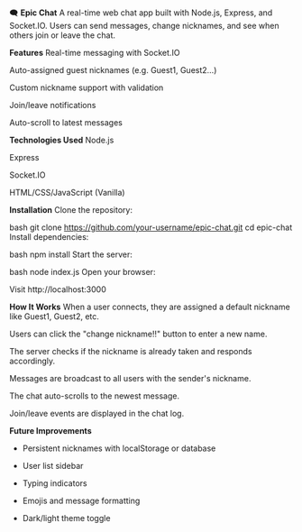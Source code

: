 🗨️ **Epic Chat**
A real-time web chat app built with Node.js, Express, and Socket.IO. Users can send messages, change nicknames, and see when others join or leave the chat.


**Features**
Real-time messaging with Socket.IO

Auto-assigned guest nicknames (e.g. Guest1, Guest2…)

Custom nickname support with validation

Join/leave notifications

Auto-scroll to latest messages


**Technologies Used**
Node.js

Express

Socket.IO

HTML/CSS/JavaScript (Vanilla)


**Installation**
Clone the repository:

bash
git clone https://github.com/your-username/epic-chat.git
cd epic-chat
Install dependencies:

bash
npm install
Start the server:

bash
node index.js
Open your browser:

Visit http://localhost:3000


**How It Works**
When a user connects, they are assigned a default nickname like Guest1, Guest2, etc.

Users can click the "change nickname!!" button to enter a new name.

The server checks if the nickname is already taken and responds accordingly.

Messages are broadcast to all users with the sender's nickname.

The chat auto-scrolls to the newest message.

Join/leave events are displayed in the chat log.


**Future Improvements**
* Persistent nicknames with localStorage or database

* User list sidebar

* Typing indicators

* Emojis and message formatting

* Dark/light theme toggle
